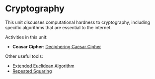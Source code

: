# Cryptography

This unit discusses computational hardness to cryptography, including specific algorithms that are essential to the internet.

Activities in this unit:

- **Ceasar Cipher**: [Deciphering Caesar Cipher](./cc/cc.md)

Other useful tools:
- [Extended Euclidean Algorithm](./tools/eea.ipynb)
- [Repeated Squaring](./tools/repeat-square.ipynb)
